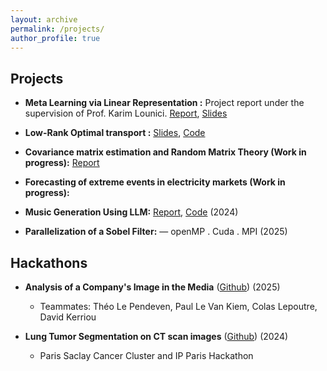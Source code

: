 ```yaml
---
layout: archive
permalink: /projects/
author_profile: true
---
```


## Projects  
- **Meta Learning via Linear Representation :** Project report under the supervision of Prof. Karim Lounici. [Report](https://fegounna.github.io/yessin-moakher/files/meta_learning.pdf), [Slides](https://fegounna.github.io/yessin-moakher/files/meta_learning_slides.pdf)
- **Low-Rank Optimal transport :** [Slides](https://fegounna.github.io/yessin-moakher/files/OT.pdf), [Code](https://github.com/fegounna/POT/tree/low-rank-via-factor-relaxation)
- **Covariance matrix estimation and Random Matrix Theory (Work in progress):** [Report](https://fegounna.github.io/yessin-moakher/files/RMT.pdf)
- **Forecasting of extreme events in electricity markets (Work in progress):**

- **Music Generation Using LLM:**  [Report](https://fegounna.github.io/yessin-moakher/files/PSC_rapport_final.pdf), [Code](https://github.com/fegounna/LLM-Fine-Tuning-for-Music-Generation) (2024)  
- **Parallelization of a Sobel Filter:** — openMP . Cuda . MPI (2025)  

## Hackathons  
* **Analysis of a Company's Image in the Media** ([Github](https://github.com/Trick5t3r/Xposure)) (2025)  
  * Teammates: Théo Le Pendeven, Paul Le Van Kiem, Colas Lepoutre, David Kerriou  

* **Lung Tumor Segmentation on CT scan images**  ([Github](https://github.com/fegounna/PSCC-IPParis-Challenge)) (2024)
  * Paris Saclay Cancer Cluster and IP Paris Hackathon  
